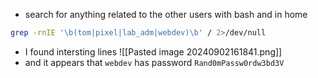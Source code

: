 - search for anything related to the other users with bash and in home
```bash
grep -rnIE '\b(tom|pixel|lab_adm|webdev)\b' / 2>/dev/null
```
- I found intersting lines
![[Pasted image 20240902161841.png]]
- and it appears that `webdev` has password  `Rand0mPassw0rdw3bd3V`